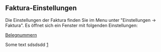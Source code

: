 ## Faktura-Einstellungen

Die Einstellungen der Faktura finden Sie im Menu unter "Einstellungen -> Faktura".
Es öffnet sich ein Fenster mit folgenden Einstellungen:

[Belegnummern](Grundeinstellungen/Belegnummern.md)





Some text sdsdsdd [1]

[1]: ../../README.md

